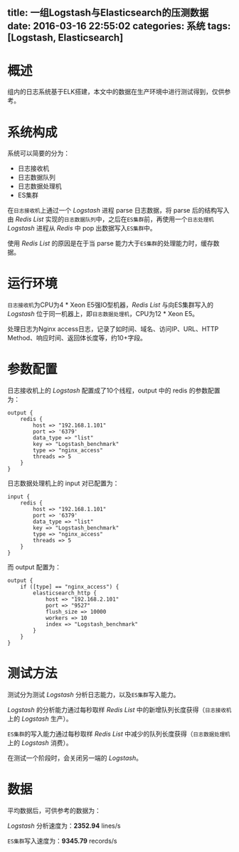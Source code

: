 title: 一组Logstash与Elasticsearch的压测数据
date: 2016-03-16 22:55:02
categories: 系统
tags: [Logstash, Elasticsearch]
---

# 概述

组内的日志系统基于ELK搭建，本文中的数据在生产环境中进行测试得到，仅供参考。

# 系统构成

系统可以简要的分为：

+ 日志接收机
+ 日志数据队列
+ 日志数据处理机
+ ES集群

在`日志接收机`上通过一个 *Logstash* 进程 parse 日志数据，将 parse 后的结构写入由 *Redis List* 实现的`日志数据队列`中，之后在`ES集群`前，再使用一个`日志处理机` *Logstash* 进程从 *Redis* 中 pop 出数据写入`ES集群`中。

使用 *Redis List* 的原因是在于当 parse 能力大于`ES集群`的处理能力时，缓存数据。

# 运行环境

`日志接收机`为CPU为4 \* Xeon E5强IO型机器，*Redis List* 与向ES集群写入的 *Logstash* 位于同一机器上，即`日志数据处理机`，CPU为12 \* Xeon E5。

处理日志为Nginx access日志，记录了如时间、域名、访问IP、URL、HTTP Method、响应时间、返回体长度等，约10+字段。

# 参数配置

日志接收机上的 *Logstash* 配置成了10个线程，output 中的 redis 的参数配置为：

```
output {
    redis {
        host => "192.168.1.101"
        port => '6379'
        data_type => "list"
        key => "Logstash_benchmark"
        type => "nginx_access"
        threads => 5
    }
}
```

日志数据处理机上的 input 对已配置为：

```
input {
    redis {
        host => "192.168.1.101"
        port => '6379'
        data_type => "list"
        key => "Logstash_benchmark"
        type => "nginx_access"
        threads => 5
    }
}
```

而 output 配置为：

```
output {
    if ([type] == "nginx_access") {
        elasticsearch_http {
            host => "192.168.2.101"
            port => "9527"
            flush_size => 10000
            workers => 10
            index => "Logstash_benchmark"
        }
    }
}
```

# 测试方法

测试分为测试 *Logstash* 分析日志能力，以及`ES集群`写入能力。

*Logstash* 的分析能力通过每秒取样 *Redis List* 中的新增队列长度获得（`日志接收机`上的 *Logstash* 生产）。

`ES集群`的写入能力通过每秒取样 *Redis List* 中减少的队列长度获得（`日志数据处理机
`上的 *Logstash* 消费）。

在测试一个阶段时，会关闭另一端的 *Logstash*。

# 数据

平均数据后，可供参考的数据为：

*Logstash* 分析速度为：**2352.94** lines/s

`ES集群`写入速度为：**9345.79** records/s
